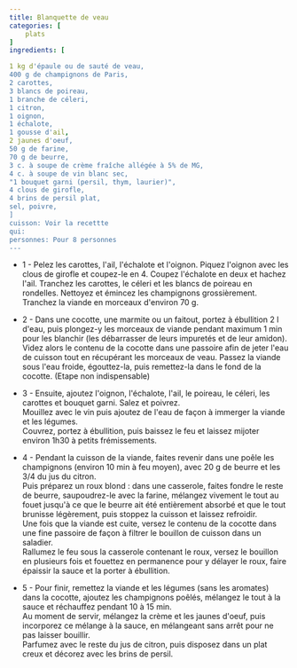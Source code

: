 ```yaml
---
title: Blanquette de veau
categories: [
    plats
]
ingredients: [

1 kg d'épaule ou de sauté de veau,
400 g de champignons de Paris,
2 carottes,
3 blancs de poireau,
1 branche de céleri,
1 citron,
1 oignon,
1 échalote,
1 gousse d'ail,
2 jaunes d'oeuf,
50 g de farine,
70 g de beurre,
3 c. à soupe de crème fraîche allégée à 5% de MG,
4 c. à soupe de vin blanc sec,
"1 bouquet garni (persil, thym, laurier)",
4 clous de girofle,
4 brins de persil plat,
sel, poivre,
]
cuisson: Voir la recettte
qui: 
personnes: Pour 8 personnes
---
```

* 1 - Pelez les carottes, l'ail, l'échalote et l'oignon. Piquez l'oignon avec les clous de girofle et coupez-le en 4. Coupez l'échalote en deux et hachez l'ail. Tranchez les carottes, le céleri et les blancs de poireau en rondelles. Nettoyez et émincez les champignons grossièrement. Tranchez la viande en morceaux d'environ 70 g.

* 2 - Dans une cocotte, une marmite ou un faitout, portez à ébullition 2 l d'eau, puis plongez-y les morceaux de viande pendant maximum 1 min pour les blanchir (les débarrasser de leurs impuretés et de leur amidon). Videz alors le contenu de la cocotte dans une passoire afin de jeter l'eau de cuisson tout en récupérant les morceaux de veau. Passez la viande sous l'eau froide, égouttez-la, puis remettez-la dans le fond de la cocotte. (Etape non indispensable)

* 3 - Ensuite, ajoutez l'oignon, l'échalote, l'ail, le poireau, le céleri, les carottes et bouquet garni. Salez et poivrez.<br/>
Mouillez avec le vin puis ajoutez de l'eau de façon à immerger la viande et les légumes.<br/>
Couvrez, portez à ébullition, puis baissez le feu et laissez mijoter environ 1h30 à petits frémissements.

* 4 - Pendant la cuisson de la viande, faites revenir dans une poêle les champignons (environ 10 min à feu moyen), avec 20 g de beurre et les 3/4 du jus du citron.<br />
 Puis préparez un roux blond : dans une casserole, faites fondre le reste de beurre, saupoudrez-le avec la farine, mélangez vivement le tout au fouet jusqu'à ce que le beurre ait été entièrement absorbé et que le tout brunisse légèrement, puis stoppez la cuisson et laissez refroidir.<br />
 Une fois que la viande est cuite, versez le contenu de la cocotte dans une fine passoire de façon à filtrer le bouillon de cuisson dans un saladier.<br/>
 Rallumez le feu sous la casserole contenant le roux, versez le bouillon en plusieurs fois et fouettez en permanence pour y délayer le roux, faire épaissir la sauce et la porter à ébullition.

* 5 - Pour finir, remettez la viande et les légumes (sans les aromates) dans la cocotte, ajoutez les champignons poêlés, mélangez le tout à la sauce et réchauffez pendant 10 à 15 min.<br />
Au moment de servir, mélangez la crème et les jaunes d'oeuf, puis incorporez ce mélange à la sauce, en mélangeant sans arrêt pour ne pas laisser bouillir.<br />
Parfumez avec le reste du jus de citron, puis disposez dans un plat creux et décorez avec les brins de persil.